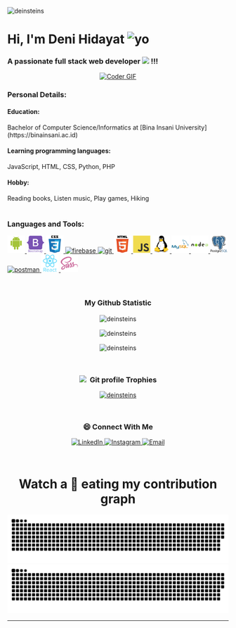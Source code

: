 <p align="left"> <img src="https://komarev.com/ghpvc/?username=deinsteins&label=Profile%20views&color=f20a0a&style=flat" alt="deinsteins" /> </p>

<h1>Hi, I'm Deni Hidayat <img src="https://camo.githubusercontent.com/8dd1044426df54e4ae42f9df9d1957f058c02333f8776e66dc6d371a442529af/68747470733a2f2f656d6f6a69732e736c61636b6d6f6a69732e636f6d2f656d6f6a69732f696d616765732f313539333535353338392f393537392f626c6f625f657863697465642e6769663f31353933353535333839" alt="yo"  height="35" /></h1>

<h3>A passionate full stack web developer <img src="https://media.giphy.com/media/WUlplcMpOCEmTGBtBW/giphy.gif" width="30"> !!!</h3>

<p align="center">
<a href="#"><img src="https://media.giphy.com/media/SWoSkN6DxTszqIKEqv/giphy.gif" alt="Coder GIF" width="500" height="400"></a>
</p>

<h3 align="left">Personal Details:</h3>
      <h4>Education:</h4> Bachelor of Computer Science/Informatics at [Bina Insani University](https://binainsani.ac.id)
      <h4>Learning programming languages:</h4> JavaScript, HTML, CSS, Python, PHP
      <h4>Hobby:</h4> Reading books, Listen music, Play games, Hiking
<br>
<br>

<h3 align="left">Languages and Tools:</h3>
<p align="left"> <a href="https://developer.android.com" target="_blank" rel="noreferrer"> <img src="https://raw.githubusercontent.com/devicons/devicon/master/icons/android/android-original-wordmark.svg" alt="android" width="40" height="40"/> </a><a href="https://getbootstrap.com" target="_blank" rel="noreferrer"> <img src="https://raw.githubusercontent.com/devicons/devicon/master/icons/bootstrap/bootstrap-plain-wordmark.svg" alt="bootstrap" width="40" height="40"/> </a> <a href="https://www.w3schools.com/css/" target="_blank" rel="noreferrer"> <img src="https://raw.githubusercontent.com/devicons/devicon/master/icons/css3/css3-original-wordmark.svg" alt="css3" width="40" height="40"/> </a> <a href="https://firebase.google.com/" target="_blank" rel="noreferrer"> <img src="https://www.vectorlogo.zone/logos/firebase/firebase-icon.svg" alt="firebase" width="40" height="40"/> </a> <a href="https://git-scm.com/" targt="_blank" rel="noreferrer"> <img src="https://www.vectorlogo.zone/logos/git-scm/git-scm-icon.svg" alt="git" width="40" height="40"/> </a> <a href="https://www.w3.org/html/" target="_blank" rel="noreferrer"> <img src="https://raw.githubusercontent.com/devicons/devicon/master/icons/html5/html5-original-wordmark.svg" alt="html5" width="40" height="40"/> </a> <a href="https://developer.mozilla.org/en-US/docs/Web/JavaScript" target="_blank" rel="noreferrer"> <img src="https://raw.githubusercontent.com/devicons/devicon/master/icons/javascript/javascript-original.svg" alt="javascript" width="40" height="40"/> </a> <a href="https://www.linux.org/" target="_blank" rel="noreferrer"> <img src="https://raw.githubusercontent.com/devicons/devicon/master/icons/linux/linux-original.svg" alt="linux" width="40" height="40"/> </a> <a href="https://www.mysql.com/" target="_blank" rel="noreferrer"> <img src="https://raw.githubusercontent.com/devicons/devicon/master/icons/mysql/mysql-original-wordmark.svg" alt="mysql" width="40" height="40"/> </a> <a href="https://nodejs.org" target="_blank" rel="noreferrer"> <img src="https://raw.githubusercontent.com/devicons/devicon/master/icons/nodejs/nodejs-original-wordmark.svg" alt="nodejs" width="40" height="40"/> </a> <a href="https://www.postgresql.org" target="_blank" rel="noreferrer"> <img src="https://raw.githubusercontent.com/devicons/devicon/master/icons/postgresql/postgresql-original-wordmark.svg" alt="postgresql" width="40" height="40"/> </a> <a href="https://postman.com" target="_blank" rel="noreferrer"> <img src="https://www.vectorlogo.zone/logos/getpostman/getpostman-icon.svg" alt="postman" width="40" height="40"/> </a> <a href="https://reactjs.org/" target="_blank" rel="noreferrer"> <img
      src="https://raw.githubusercontent.com/devicons/devicon/master/icons/react/react-original-wordmark.svg"
      alt="react" width="40" height="40" /> </a> <a href="https://sass-lang.com" target="_blank" rel="noreferrer"> <img
      src="https://raw.githubusercontent.com/devicons/devicon/master/icons/sass/sass-original.svg" alt="sass" width="40"
      height="40" /> </a
 </p>
<br>
<br>
<br>
<div align="center">
<h3><b>My Github Statistic</b></h3>
</div>
<p align='center'>
  <img align="center" src="https://github-readme-stats.vercel.app/api/top-langs?username=deinsteins&show_icons=true&title_color=fff&icon_color=79ff97&text_color=efefef&bg_color=24292e" alt="deinsteins" />
</p>

<p align='center'>
  <img align="center" src="https://github-readme-streak-stats.herokuapp.com/?user=deinsteins&show_icons=true&title_color=fff&icon_color=79ff97&text_color=efefef&bg_color=24292e" alt="deinsteins" />
</p>

<p align='center'>
  <img align="center" src="https://github-readme-stats.vercel.app/api?username=deinsteins&show_icons=true&title_color=fff&icon_color=79ff97&text_color=efefef&bg_color=24292e" alt="deinsteins">
</p>

<br>
<div align="center">
<h3><b>  <img src="https://media.giphy.com/media/QaMcXSekUWx7aogAUr/giphy.gif" width="50"/>&nbsp; Git profile Trophies</b></h3>
</div>
<div align="center">
 <p align="center"> <a href="https://github.com/ryo-ma/github-profile-trophy"><img src="https://github-profile-trophy.vercel.app/?username=deinsteins" alt="deinsteins" /></a> </p>
</div>

<br>
<div align="center">
<h3><b>😄 Connect With Me</b></h3>
</div>
<p align="center">
<a href="https://www.linkedin.com/in/deni-hidayat-9a8b5b108/" target="_blank">
  <img alt="LinkedIn" src="https://img.shields.io/badge/-LinkedIn-0170ad?style=for-the-badge&logo=linkedin&logoColor=white" />
</a>
<a href="https://www.instagram.com/deni_hyd/" target="_blank">
  <img alt="Instagram" src="https://img.shields.io/badge/Instagram-E4405F?style=for-the-badge&logo=instagram&logoColor=white" />
</a>
<a href="mailto:hidayaatdenii@gmail.com" target="_blank">
  <img alt="Email" src="https://img.shields.io/badge/-Email-ffffff?style=for-the-badge&logo=gmail" />
</a>
</p>
<br>
<h1 align = 'Center'>Watch a 🐍 eating my contribution graph</h1>
      
![github contribution grid snake animation](https://raw.githubusercontent.com/deinsteins/deinsteins/output/github-contribution-grid-snake-dark.svg#gh-dark-mode-only)![github contribution grid snake animation](https://raw.githubusercontent.com/deinsteins/deinsteins/output/github-contribution-grid-snake.svg#gh-light-mode-only)

---
